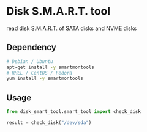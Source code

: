 # Disk S.M.A.R.T. tool

read disk S.M.A.R.T. of SATA disks and NVME disks

## Dependency

```bash
# Debian / Ubuntu
apt-get install -y smartmontools
# RHEL / CentOS / Fedora
yum install -y smartmontools
```

## Usage

```python
from disk_smart_tool.smart_tool import check_disk

result = check_disk("/dev/sda")
```